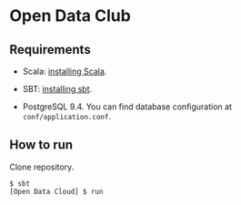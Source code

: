 # Open Data Club

## Requirements

* Scala: [installing Scala](http://scala-lang.org/download/).

* SBT: [installing sbt](http://www.scala-sbt.org/download.html).

* PostgreSQL 9.4. You can find database configuration at `conf/application.conf`.

## How to run

Clone repository.

```
$ sbt
[Open Data Cloud] $ run
```
